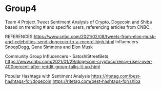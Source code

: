 # Group4
Team 4 Project
Tweet Sentiment Analysis of Crypto, Dogecoin and Shiba based on trending # and specific users, referencing articles from CNBC.


REFERENCES 
https://www.cnbc.com/2021/02/08/tweets-from-elon-musk-and-celebrities-send-dogecoin-to-a-record-high.html
Influencers SnoopDogg, Gene Simmons and Elon Musk

Community Group Influcencers - SatoshiStreetBets
https://www.cnbc.com/2021/01/29/dogecoin-cryptocurrency-rises-over-400percent-after-reddit-group-talks-it-up.html

Popular Hashtags with Sentiment Analysis 
https://ritetag.com/best-hashtags-for/dogecoin
https://ritetag.com/best-hashtags-for/shiba
